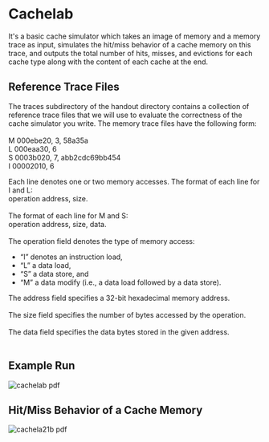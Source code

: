 # Cachelab
It's a basic cache simulator which takes an image of memory and a memory trace as input, simulates
the hit/miss behavior of a cache memory on this trace, and outputs the total number of hits, misses, and evictions for each
cache type along with the content of each cache at the end.
## Reference Trace Files
The traces subdirectory of the handout directory contains a collection of reference trace files that we will use to
evaluate the correctness of the cache simulator you write. The memory trace files have the following form: <br /> <br />
M 000ebe20, 3, 58a35a <br />
L 000eaa30, 6 <br />
S 0003b020, 7, abb2cdc69bb454 <br />
I 00002010, 6 <br />


Each line denotes one or two memory accesses. The format of each line for I and L:<br />
    operation address, size.<br /><br />
The format of each line for M and S:<br />
    operation address, size, data.<br /><br />
The operation field denotes the type of memory access:
- “I” denotes an instruction load,
- “L” a data load,<br />
- “S” a data store, and<br />
- “M” a data modify (i.e., a data load followed by a data store). <br />
 
 The address field specifies a 32-bit hexadecimal memory address.<br /> <br />
 The size field specifies the number of bytes accessed by the operation.<br /> <br />
 The data field specifies the data bytes stored in the given address.<br /> <br />
## Example Run

![cachelab pdf](https://user-images.githubusercontent.com/62245004/97057487-ff262d80-1593-11eb-8534-0f5a04efbb1f.png)

## Hit/Miss Behavior of a Cache Memory

![cachela21b pdf](https://user-images.githubusercontent.com/62245004/97057786-ad31d780-1594-11eb-9f85-30e929a814a2.png)
